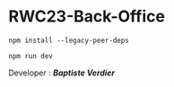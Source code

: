 # RWC23-Back-Office

```
npm install --legacy-peer-deps
```

```
npm run dev
```

Developer : ***Baptiste Verdier***
